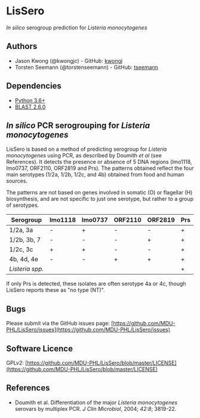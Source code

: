 # LisSero

*In silico* serogroup prediction for *Listeria monocytogenes*

## Authors

*   Jason Kwong (@kwongjc) - GitHub: [kwongj](https://github.com/kwongj)  
*   Torsten Seemann (@torstenseemann) - GitHub: [tseemann](https://github.com/tseemann)  

## Dependencies

*   [Python 3.6+](https://www.python.org/downloads/)
*   [BLAST 2.6.0](https://blast.ncbi.nlm.nih.gov/Blast.cgi?PAGE_TYPE=BlastDocs&DOC_TYPE=Download)

## *In silico* PCR serogrouping for *Listeria monocytogenes*

LisSero is based on a method of predicting serogroup for
*Listeria monocytogenes* using PCR, as described by Doumith *et al*
(see References). It detects the presence or absence of 5 DNA regions
(lmo1118, lmo0737, ORF2110, ORF2819 and Prs). The patterns obtained reflect the
four main serotypes (1/2a, 1/2b, 1/2c, and 4b) obtained from food and
human sources.

The patterns are not based on genes involved in somatic (O) or flagellar (H) biosynthesis, and are not specific to just one serotype, but rather to a group of serotypes.

| Serogroup       | lmo1118  | lmo0737   | ORF2110   | ORF2819   | Prs     |
| --------------- | -------- | --------- | --------- | --------- | ------- |
| 1/2a, 3a        |     -    |     +     |     -     |     -     |   +     |
| 1/2b, 3b, 7     |     -    |     -     |     -     |     +     |   +     |
| 1/2c, 3c        |     +    |     +     |     -     |     -     |   +     |
| 4b, 4d, 4e      |     -    |     -     |     +     |     +     |   +     |
| *Listeria spp.* |          |           |           |           |   +     |

If only Prs is detected, these isolates are often serotype 4a or 4c, though LisSero reports these as "no type (NT)".

## Bugs
Please submit via the GitHub issues page: [https://github.com/MDU-PHL/LisSero/issues](https://github.com/MDU-PHL/LisSero/issues)  

## Software Licence
GPLv2: [https://github.com/MDU-PHL/LisSero/blob/master/LICENSE](https://github.com/MDU-PHL/LisSero/blob/master/LICENSE)

## References
*   Doumith et al. Differentiation of the major *Listeria monocytogenes* serovars by multiplex PCR.
    *J Clin Microbiol*, 2004; *42:8*; 3819-22.
